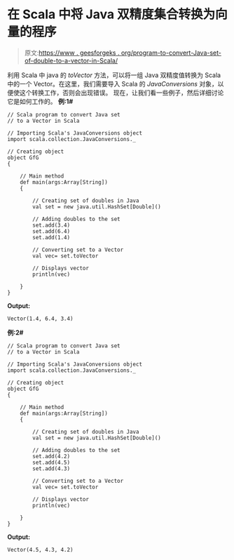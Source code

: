 # 在 Scala 中将 Java 双精度集合转换为向量的程序

> 原文:[https://www . geesforgeks . org/program-to-convert-Java-set-of-double-to-a-vector-in-Scala/](https://www.geeksforgeeks.org/program-to-convert-java-set-of-doubles-to-a-vector-in-scala/)

利用 Scala 中 java 的 *toVector* 方法，可以将一组 Java 双精度值转换为 Scala 中的一个 Vector。在这里，我们需要导入 Scala 的 *JavaConversions* 对象，以便使这个转换工作，否则会出现错误。
现在，让我们看一些例子，然后详细讨论它是如何工作的。
**例:1#**

```
// Scala program to convert Java set
// to a Vector in Scala

// Importing Scala's JavaConversions object
import scala.collection.JavaConversions._

// Creating object
object GfG
{ 

    // Main method
    def main(args:Array[String])
    {

        // Creating set of doubles in Java
        val set = new java.util.HashSet[Double]()

        // Adding doubles to the set
        set.add(3.4)
        set.add(6.4)
        set.add(1.4)

        // Converting set to a Vector 
        val vec= set.toVector

        // Displays vector
        println(vec)

    }
}
```

**Output:**

```
Vector(1.4, 6.4, 3.4)

```

**例:2#**

```
// Scala program to convert Java set
// to a Vector in Scala

// Importing Scala's JavaConversions object
import scala.collection.JavaConversions._

// Creating object
object GfG
{ 

    // Main method
    def main(args:Array[String])
    {

        // Creating set of doubles in Java
        val set = new java.util.HashSet[Double]()

        // Adding doubles to the set
        set.add(4.2)
        set.add(4.5)
        set.add(4.3)

        // Converting set to a Vector 
        val vec= set.toVector

        // Displays vector
        println(vec)

    }
}
```

**Output:**

```
Vector(4.5, 4.3, 4.2)

```